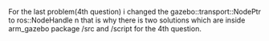 For the last problem(4th question) i changed the gazebo::transport::NodePtr to ros::NodeHandle n that is why there is two solutions which are inside arm_gazebo package /src and /script for the 4th question.
